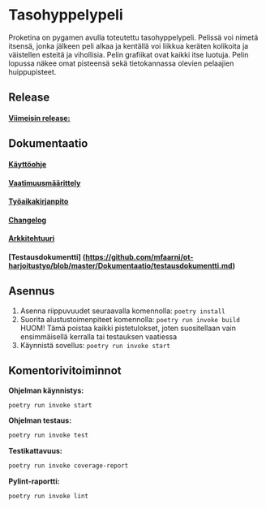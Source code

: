 # Tasohyppelypeli
Proketina on pygamen avulla toteutettu tasohyppelypeli.
Pelissä voi nimetä itsensä, jonka jälkeen peli alkaa ja kentällä voi liikkua keräten kolikoita ja väistellen esteitä ja vihollisia. Pelin grafiikat ovat kaikki itse luotuja. Pelin lopussa näkee omat pisteensä sekä tietokannassa olevien pelaajien huippupisteet. 

## Release
#### [Viimeisin release:](https://github.com/mfaarni/ot-harjoitustyo/releases/tag/viikko6)
## Dokumentaatio
#### [Käyttöohje]((https://github.com/mfaarni/ot-harjoitustyo/blob/master/Dokumentaatio/käyttöhje.md))
#### [Vaatimuusmäärittely](https://github.com/mfaarni/ot-harjoitustyo/blob/master/Dokumentaatio/vaatimuusmaarittely.md)
#### [Työaikakirjanpito](https://github.com/mfaarni/ot-harjoitustyo/blob/master/Dokumentaatio/Ty%C3%B6aikakirjanpito.md)
#### [Changelog](https://github.com/mfaarni/ot-harjoitustyo/blob/master/Dokumentaatio/changelog.md)
#### [Arkkitehtuuri](https://github.com/mfaarni/ot-harjoitustyo/blob/master/Dokumentaatio/arkkitehtuuri.md)
#### [Testausdokumentti] (https://github.com/mfaarni/ot-harjoitustyo/blob/master/Dokumentaatio/testausdokumentti.md)

## Asennus

1. Asenna riippuvuudet seuraavalla komennolla:
```poetry install```
2. Suorita alustustoimenpiteet komennolla: 
 ```poetry run invoke build```
HUOM! Tämä poistaa kaikki pistetulokset, joten suositellaan vain ensimmäisellä kerralla tai testauksen vaatiessa
3. Käynnistä sovellus:
```poetry run invoke start```

## Komentorivitoiminnot
**Ohjelman käynnistys:**
```bash
poetry run invoke start
```

**Ohjelman testaus:**
```bash
poetry run invoke test
```

**Testikattavuus:**
``` bash
poetry run invoke coverage-report
```

**Pylint-raportti:**
```bash
poetry run invoke lint
```

